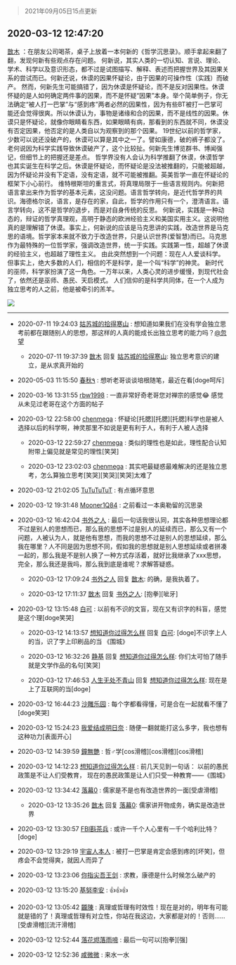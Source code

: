> 2021年09月05日15点更新
<link rel="stylesheet" href="https://cdn.jsdelivr.net/gh/taotie6/sampleJSON@main/css/photo_show.css">


 ## 2020-03-12 12:47:20 

 [㪚木](https://www.coolapk.com/feed/17207355?shareKey=ZDhhOTIyMzc0ZGU0NjEzMTc1MzQ~) ：在朋友公司喝茶，桌子上放着一本何新的《哲学沉思录》。顺手拿起来翻了翻，发现何新有些观点存在问题。
何新说，其实人类的一切认知、言说、理论、学术、科学以及意识形态，都不过是试图描写、解释、表述而把握世界及其因果关系的尝试而已。何新还说，休谟的因果怀疑论<!--break-->，由于因果的可操作性（实践）而破产。
然而，何新先生可能搞错了，因为休谟是怀疑论，而不是反对因果性。休谟怀疑的是人如何确定两件事的因果，而不是怀疑“因果”本身。举个简单例子，你无法确定“被人打一巴掌”与“感到疼”两者必然的因果性，因为有些BT被打一巴掌可能还会觉得很爽。所以休谟认为，事物是诸缘和合的因果，而不是线性的因果。休谟只是怀疑论，就像你眼睛看东西，如果眼睛有病，那看到的东西就不同，休谟没有否定因果，他否定的是人类自以为观察到的那个因果。
19世纪以前的哲学家，少数可以说还没破产的，休谟可以算是其中之一了。譬如康德，破的裤子都没了。老何说因为科学实践导致休谟破产了，这个比较扯。何新先生博览群书、博闻强记，但细节上的把握还是差点。
哲学界没有人会认为科学推翻了休谟，休谟哲学也其实诞生在科学之后。休谟是怀疑论，而怀疑论是没法被推翻的，只能被超越，因为怀疑论并没有下定语，没有定语，就不可能被推翻。英美哲学一直在怀疑论的框架下小心前行。
维特根斯坦的重言式，将真理局限于一些语言规则内。何新把语言拿出来作为哲学的基本元素，这没问题。语言哲学转向，是近代哲学界的共识。海德格尔说，语言，是存在的家，自此，哲学的作用只有一个，澄清语言。语言学转向，这不是哲学的退步，而是对自身传统的反思。
何新说，实践是一种动态的，辩证的哲学真理观，高明于静态的欧洲经验主义和美国实用主义。这说明他真的是理解错了休谟。事实上，何新说的应该是马克思讲的实践，改造世界是马克思的语境。哲学家本来就不致力于改造世界，只是认识世界(爱智慧)而已。马克思作为最特殊的一位哲学家，强调改造世界，统一于实践。实践第一性，超越了休谟的经验主义，也超越了理性主义。
由此突然想到一个问题：现在人人爱谈科学。但事实上，绝大多数的人们，相信的不是科学，是一个叫“科学”的神灵。
新时代的巫师，科学家扮演了这一角色。一万年以来，人类心灵的进步缓慢，到现代社会了，依然还是巫师、愚民、天启模式。
人们信仰的是科学共同体，在一个人成为独立思考的人之前，他是被牵引的羔羊。 

<div class="album">
<img class="img-item" src="https://image.coolapk.com/feed/2020/0312/12/1081091_fc7b8112_8439_2897@459x960.jpeg" />
</div>

 ------- 

- 2020-07-11 19:24:03 [姑苏城的拾得寒山](uid=3301437) : 想知道如果我们在没有学会独立思考前都在跟随别人的思想，那这样的人真的能成长出独立思考的能力吗？<a class="feed-link-uname" href="/u/忽望">@忽望</a> 

    - 2020-07-11 19:37:39 [㪚木](uid=1081091) 回复 [姑苏城的拾得寒山](uid=3301437): 独立思考意识的建立，是从求真开始的 

- 2020-05-03 11:15:50 [春秋٩](uid=956871) : 想听老哥谈谈培根随笔，最近在看[doge呵斥] 

- 2020-03-16 13:31:55 [rbw1998](uid=602980) : 一直非常好奇老哥您对禅宗的感觉😂
感觉从未见过老哥在这个方面的帖子 

- 2020-03-12 22:58:00 [chenmega](uid=1550504) : 怀疑论[托腮][托腮][托腮]科学也是被人选择以后的科学啊，神灵那里不如说是更有利于人，有利于人被人选择 

    - 2020-03-12 22:59:27 [chenmega](uid=1550504) : 类似的理性也是如此，理性配合认知附带上偏见就是常见的理性[笑哭] 

    - 2020-03-12 23:02:03 [chenmega](uid=1550504) : 其实吧最疑惑最难解决的还是独立思考，怎么算独立思考[笑哭][笑哭][笑哭]太难了 

- 2020-03-12 21:02:05 [TuTuTuTuT](uid=1433312) : 有点循环意思 

- 2020-03-12 19:31:48 [Mooner1Q84](uid=1358209) : 之前看过一本奥勒留的沉思录 

- 2020-03-12 16:42:04 [书外之人](uid=2547981) : 最后一句话我很认同，其实各种思想理论都不过是别人的思想而已，那么我的思想不过是别人的延续而已，那么又有一个问题，人被认为人，就是他有思想，而我的思想不过是别人的思想延续，那么我在哪里？人不同是因为思想不同，假如我的思想就是别人思想延续或者拼凑一起的<!--break-->，那么我是不是别人换了一种方式存活着，就好比我继承了xxx思想，完全，那么我还是我吗，那么我到底是谁呢？求解答疑惑。 

    - 2020-03-12 17:09:24 [书外之人](uid=2547981) 回复 [㪚木](uid=1081091): 的确，是我执着了。 

    - 2020-03-12 17:11:37 [㪚木](uid=1081091) 回复 [书外之人](uid=2547981): [抱拳][呲牙] 

- 2020-03-12 13:15:48 [白可](uid=841164) : 以前有不识的文盲，现在又有识字的科盲，感觉是这个理[doge笑哭] 

    - 2020-03-12 14:13:57 [想知道你过得怎么样](uid=1054377) 回复 [白可](uid=841164): [doge]不识字上人的当，识了字上印刷品的当 《围城》 

    - 2020-03-12 16:32:26 [静基](uid=1353091) 回复 [想知道你过得怎么样](uid=1054377): 你们太可怕了随手就是文学作品的名句[笑哭] 

    - 2020-03-12 17:46:53 [人生无处不青山](uid=597530) 回复 [想知道你过得怎么样](uid=1054377): 现在是上了互联网的当[doge] 

- 2020-03-12 16:44:23 [沙雕乐园](uid=2447129) : 每个字都看得懂，可是合在一起就看不懂了[doge笑哭] 

- 2020-03-12 15:24:23 [我爱结成明日奈](uid=1772977) : 随便一翻就能打这么多字，我也想有这种功力[表面开心] 

- 2020-03-12 14:39:59 [鐘無艷](uid=1261967) : 哲♂学[cos滑稽][cos滑稽][cos滑稽] 

- 2020-03-12 14:12:23 [想知道你过得怎么样](uid=1054377) : 前几天见到一句话：
以前的愚民政策是不让人们受教育，
现在的愚民政策是让人们只受一种教育——《围城》 

- 2020-03-12 13:34:42 [落幕0](uid=1382501) : 儒家是不是也有改造世界的一面[受虐滑稽] 

    - 2020-03-12 13:35:26 [㪚木](uid=1081091) 回复 [落幕0](uid=1382501): 儒家讲开物成务，确实是改造世界 

- 2020-03-12 13:30:57 [FBI斟茶兵](uid=2990798) : 或许一千个人心里有一千个哈利比特？[doge] 

- 2020-03-12 13:29:19 [宇宙人本人](uid=1597114) : 被打一巴掌是肯定会感到疼的[坏笑]，但疼会不会觉得爽，就因人而异了 

- 2020-03-12 13:23:06 [你指尖吾王剑](uid=1040304) : 求教，康德是什么时候怎么破产的 

- 2020-03-12 13:15:20 [基努李安](uid=2093978) : 👍👍👍 

- 2020-03-12 13:05:42 [龖陳](uid=2224186) : 真理或哲理有时效性！现在是对的，明年有可能就是错的了！真理或哲理有对立性，你站在我这边，大家都是对的！否则……[受虐滑稽][流汗滑稽] 

- 2020-03-12 12:52:44 [落花烬落雨啼](uid=1966083) : 最后一句可以[抱拳][强] 

- 2020-03-12 12:52:36 [咸微微](uid=1248718) : 来水一水 

